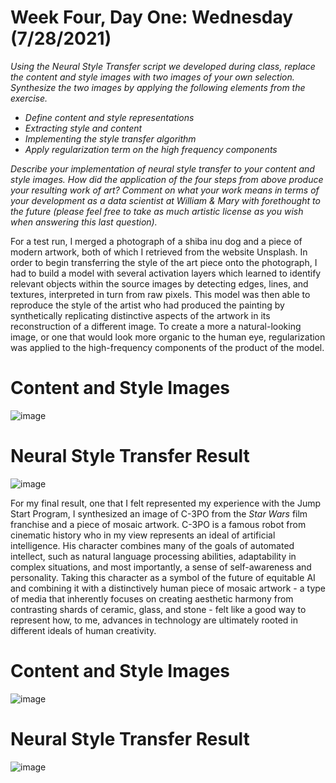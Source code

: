 # Week Four, Day One: Wednesday (7/28/2021)  
*Using the Neural Style Transfer script we developed during class, replace the content and style images with two images of your own selection. Synthesize the two images by applying the following elements from the exercise.* 

- *Define content and style representations*
- *Extracting style and content*
- *Implementing the style transfer algorithm*
- *Apply regularization term on the high frequency components*

*Describe your implementation of neural style transfer to your content and style images. How did the application of the four steps from above produce your resulting work of art?  Comment on what your work means in terms of your development as a data scientist at William & Mary with forethought to the future (please feel free to take as much artistic license as you wish when answering this last question).* 

For a test run, I merged a photograph of a shiba inu dog and a piece of modern artwork, both of which I retrieved from the website Unsplash. In order to begin transferring the style of the art piece onto the photograph, I had to build a model with several activation layers which learned to identify relevant objects within the source images by detecting edges, lines, and textures, interpreted in turn from raw pixels. This model was then able to reproduce the style of the artist who had produced the painting by synthetically replicating distinctive aspects of the artwork in its reconstruction of a different image. To create a more a natural-looking image, or one that would look more organic to the human eye, regularization was applied to the high-frequency components of the product of the model.  

# Content and Style Images
![image](https://user-images.githubusercontent.com/70035366/127523447-e5e0a519-d768-4e84-938d-5e9cab2f37dd.png)

# Neural Style Transfer Result
![image](https://user-images.githubusercontent.com/70035366/127523515-7643be5b-f80d-41a2-9184-aebed58d071a.png)

For my final result, one that I felt represented my experience with the Jump Start Program, I synthesized an image of C-3PO from the *Star Wars* film franchise and a piece of mosaic artwork. C-3PO is a famous robot from cinematic history who in my view represents an ideal of artificial intelligence. His character combines many of the goals of automated intellect, such as natural language processing abilities, adaptability in complex situations, and most importantly, a sense of self-awareness and personality. Taking this character as a symbol of the future of equitable AI and combining it with a distinctively human piece of mosaic artwork - a type of media that inherently focuses on creating aesthetic harmony from contrasting shards of ceramic, glass, and stone - felt like a good way to represent how, to me, advances in technology are ultimately rooted in different ideals of human creativity. 

# Content and Style Images
![image](https://user-images.githubusercontent.com/70035366/129081358-a7357c3f-5d0b-43f2-b7af-7549c8997e50.png)

# Neural Style Transfer Result
![image](https://user-images.githubusercontent.com/70035366/129081395-5515f72d-0033-4ba1-9e08-a603d3787ecc.png)
